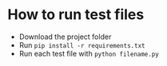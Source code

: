 # How to run test files

- Download the project folder
- Run `pip install -r requirements.txt`
- Run each test file with `python filename.py`
